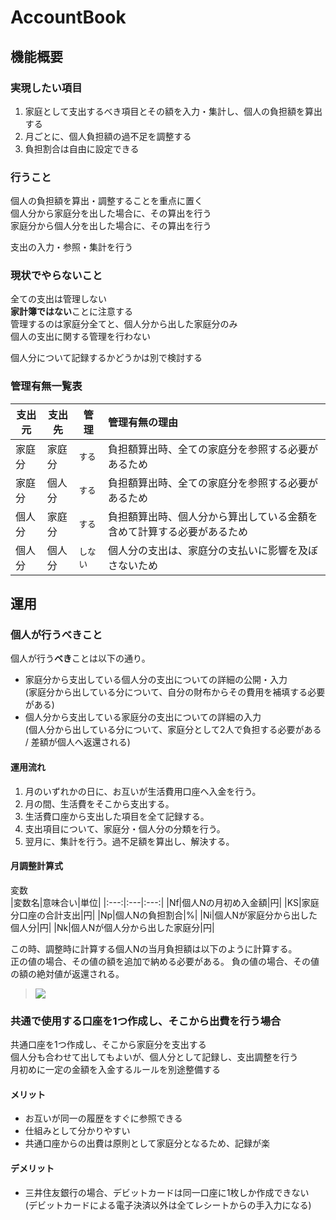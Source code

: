 # AccountBook

## 機能概要

### 実現したい項目

1. 家庭として支出するべき項目とその額を入力・集計し、個人の負担額を算出する
1. 月ごとに、個人負担額の過不足を調整する
1. 負担割合は自由に設定できる

### 行うこと

個人の負担額を算出・調整することを重点に置く  
個人分から家庭分を出した場合に、その算出を行う  
家庭分から個人分を出した場合に、その算出を行う  

支出の入力・参照・集計を行う

### 現状でやらないこと

全ての支出は管理しない  
**家計簿ではない**ことに注意する  
管理するのは家庭分全てと、個人分から出した家庭分のみ  
個人の支出に関する管理を行わない  

個人分について記録するかどうかは別で検討する  

### 管理有無一覧表

| 支出元 | 支出先 | 管理 | 管理有無の理由 |
| --- | --- | --- | :--- |
| 家庭分 | 家庭分 | `する` | 負担額算出時、全ての家庭分を参照する必要があるため |
| 家庭分 | 個人分 | `する` | 負担額算出時、全ての家庭分を参照する必要があるため |
| 個人分 | 家庭分 | `する` | 負担額算出時、個人分から算出している金額を含めて計算する必要があるため |
| 個人分 | 個人分 | `しない` | 個人分の支出は、家庭分の支払いに影響を及ぼさないため |

## 運用

### 個人が行うべきこと
個人が行う**べき**ことは以下の通り。  

* 家庭分から支出している個人分の支出についての詳細の公開・入力  
(家庭分から出している分について、自分の財布からその費用を補填する必要がある)
* 個人分から支出している家庭分の支出についての詳細の入力  
(個人分から出している分について、家庭分として2人で負担する必要がある / 差額が個人へ返還される)

#### 運用流れ

1. 月のいずれかの日に、お互いが生活費用口座へ入金を行う。
1. 月の間、生活費をそこから支出する。
1. 生活費口座から支出した項目を全て記録する。
1. 支出項目について、家庭分・個人分の分類を行う。
1. 翌月に、集計を行う。過不足額を算出し、解決する。

#### 月調整計算式

変数  
|変数名|意味合い|単位|
|:---:|:---|:---:|
|Nf|個人Nの月初め入金額|円|
|KS|家庭分口座の合計支出|円|
|Np|個人Nの負担割合|%|
|Ni|個人Nが家庭分から出した個人分|円|
|Nk|個人Nが個人分から出した家庭分|円|

この時、調整時に計算する個人Nの当月負担額は以下のように計算する。  
正の値の場合、その値の額を追加で納める必要がある。
負の値の場合、その値の額の絶対値が返還される。


> <img src="https://latex.codecogs.com/gif.latex?K_{S}&space;\times&space;N_{p}&space;\div&space;100&space;&plus;&space;(N_{f}&space;&plus;&space;N_{k}&space;-&space;N_{i})">


### 共通で使用する口座を1つ作成し、そこから出費を行う場合
共通口座を1つ作成し、そこから家庭分を支出する  
個人分も合わせて出してもよいが、個人分として記録し、支出調整を行う  
月初めに一定の金額を入金するルールを別途整備する

#### メリット

* お互いが同一の履歴をすぐに参照できる
* 仕組みとして分かりやすい
* 共通口座からの出費は原則として家庭分となるため、記録が楽

#### デメリット

* 三井住友銀行の場合、デビットカードは同一口座に1枚しか作成できない  
(デビットカードによる電子決済以外は全てレシートからの手入力になる)







